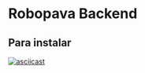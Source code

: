 # Robopava Backend

## Para instalar
[![asciicast](https://asciinema.org/a/MRBCY5hMtHz1Y2pAshkZnPX2Q.png)](https://asciinema.org/a/MRBCY5hMtHz1Y2pAshkZnPX2Q)
